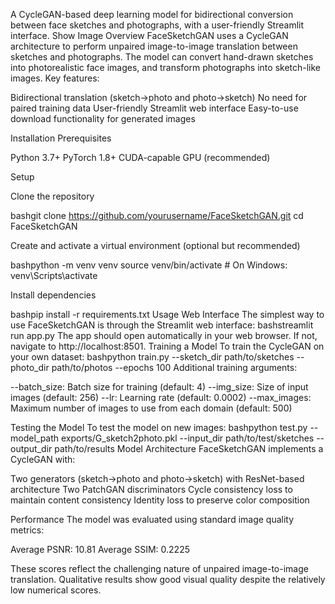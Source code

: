 A CycleGAN-based deep learning model for bidirectional conversion between face sketches and photographs, with a user-friendly Streamlit interface.
Show Image
Overview
FaceSketchGAN uses a CycleGAN architecture to perform unpaired image-to-image translation between sketches and photographs. The model can convert hand-drawn sketches into photorealistic face images, and transform photographs into sketch-like images.
Key features:

Bidirectional translation (sketch→photo and photo→sketch)
No need for paired training data
User-friendly Streamlit web interface
Easy-to-use download functionality for generated images

Installation
Prerequisites

Python 3.7+
PyTorch 1.8+
CUDA-capable GPU (recommended)

Setup

Clone the repository

bashgit clone https://github.com/yourusername/FaceSketchGAN.git
cd FaceSketchGAN

Create and activate a virtual environment (optional but recommended)

bashpython -m venv venv
source venv/bin/activate  # On Windows: venv\Scripts\activate

Install dependencies

bashpip install -r requirements.txt
Usage
Web Interface
The simplest way to use FaceSketchGAN is through the Streamlit web interface:
bashstreamlit run app.py
The app should open automatically in your web browser. If not, navigate to http://localhost:8501.
Training a Model
To train the CycleGAN on your own dataset:
bashpython train.py --sketch_dir path/to/sketches --photo_dir path/to/photos --epochs 100
Additional training arguments:

--batch_size: Batch size for training (default: 4)
--img_size: Size of input images (default: 256)
--lr: Learning rate (default: 0.0002)
--max_images: Maximum number of images to use from each domain (default: 500)

Testing the Model
To test the model on new images:
bashpython test.py --model_path exports/G_sketch2photo.pkl --input_dir path/to/test/sketches --output_dir path/to/results
Model Architecture
FaceSketchGAN implements a CycleGAN with:

Two generators (sketch→photo and photo→sketch) with ResNet-based architecture
Two PatchGAN discriminators
Cycle consistency loss to maintain content consistency
Identity loss to preserve color composition

Performance
The model was evaluated using standard image quality metrics:

Average PSNR: 10.81
Average SSIM: 0.2225

These scores reflect the challenging nature of unpaired image-to-image translation. Qualitative results show good visual quality despite the relatively low numerical scores.
